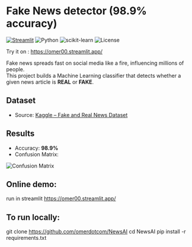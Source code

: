 # Fake News detector (98.9% accuracy)

[![Streamlit](https://img.shields.io/badge/Streamlit-App-red?logo=streamlit)](https://omer00.streamlit.app/)
![Python](https://img.shields.io/badge/Python-3.9-blue?logo=python)
![scikit-learn](https://img.shields.io/badge/Scikit--Learn-ML-orange?logo=scikitlearn)
![License](https://img.shields.io/badge/License-MIT-green)
 
 Try it on : https://omer00.streamlit.app/

Fake news spreads fast on social media like a fire, influencing millions of people.  
This project builds a Machine Learning classifier that detects whether a given news article is **REAL** or **FAKE**.

## Dataset
- Source: [Kaggle – Fake and Real News Dataset](https://www.kaggle.com/datasets/clmentbisaillon/fake-and-real-news-dataset)  

## Results
- Accuracy: **98.9%**  
- Confusion Matrix:  

![Confusion Matrix](notebook/confusion_matrix.png)  

## Online demo:
run in streamlit https://omer00.streamlit.app/

## To run locally:
git clone https://github.com/omerdotcom/NewsAI
cd NewsAI
pip install -r requirements.txt
